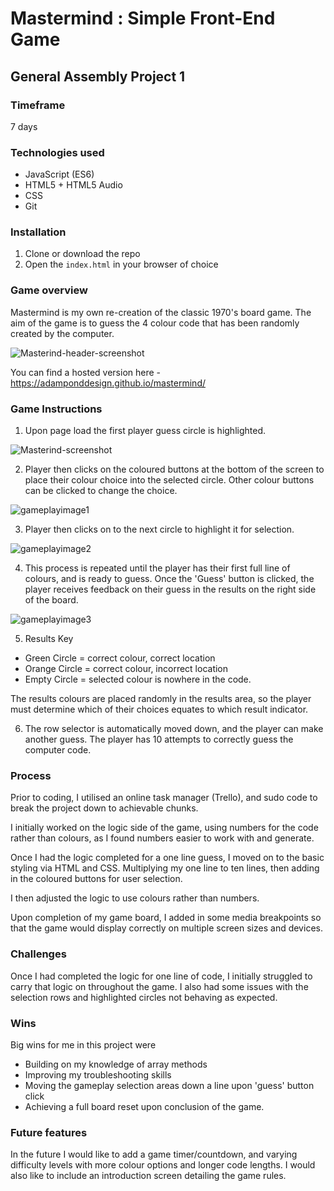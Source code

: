 # Mastermind : Simple Front-End Game
## General Assembly Project 1

### Timeframe
7 days

### Technologies used

* JavaScript (ES6)
* HTML5 + HTML5 Audio
* CSS
* Git

### Installation

1. Clone or download the repo
1. Open the `index.html` in your browser of choice

### Game overview

Mastermind is my own re-creation of the classic 1970's board game. The aim of the game is to guess the 4 colour code that has been randomly created by the computer.

![Masterind-header-screenshot](https://user-images.githubusercontent.com/47188720/55615363-2dac9f80-5787-11e9-960f-e16e6833a04f.png)

You can find a hosted version here - https://adamponddesign.github.io/mastermind/






### Game Instructions

1. Upon page load the first player guess circle is highlighted.


![Masterind-screenshot](https://user-images.githubusercontent.com/47188720/55614542-25ebfb80-5785-11e9-9a56-3ce6684c461d.png)


2. Player then clicks on the coloured buttons at the bottom of the screen to place their colour choice into the selected circle. Other colour buttons can be clicked to change the choice.


![gameplayimage1](https://user-images.githubusercontent.com/47188720/55617181-6d758600-578b-11e9-8154-c51a6d00ac48.png)

3. Player then clicks on to the next circle to highlight it for selection.

![gameplayimage2](https://user-images.githubusercontent.com/47188720/55617361-ce9d5980-578b-11e9-99bf-289b020ab308.png)

4. This process is repeated until the player has their first full line of colours, and is ready to guess.
Once the 'Guess' button is clicked, the player receives feedback on their guess in the results on the right side of the board.

![gameplayimage3](https://user-images.githubusercontent.com/47188720/55617876-0953c180-578d-11e9-815c-23e870dba839.png)





5. Results Key
 * Green Circle = correct colour, correct location
  * Orange Circle = correct colour, incorrect location
  * Empty Circle = selected colour is nowhere in the code.


  The results colours are placed randomly in the results area, so the player must determine which of their choices equates to which result indicator.

6. The row selector is automatically moved down, and the player can make another guess. The player has 10 attempts to correctly guess the computer code.



### Process
Prior to coding, I utilised an online task manager (Trello), and sudo code to break the project down to achievable chunks.

I initially worked on the logic side of the game, using numbers for the code rather than colours, as I found numbers easier to work with and generate.


Once I had the logic completed for a one line guess, I moved on to the basic styling via HTML and CSS.
Multiplying my one line to ten lines, then adding in the coloured buttons for user selection.

I then adjusted the logic to use colours rather than numbers.

Upon completion of my game board, I added in some media breakpoints so that the game would display correctly on multiple screen sizes and devices.


### Challenges
 Once I had completed the logic for one line of code, I initially struggled to carry that logic on throughout the game.  I also had some issues with the selection rows and highlighted circles not behaving as expected.

### Wins
Big wins for me in this project were
* Building on my knowledge of array methods
* Improving my troubleshooting skills
* Moving the gameplay selection areas down a line upon 'guess' button click
* Achieving a full board reset upon conclusion of the game.


### Future features
In the future I would like to add a game timer/countdown, and varying difficulty levels with more colour options and longer code lengths.  I would also like to include an introduction screen detailing the game rules.
